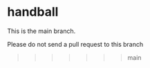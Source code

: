 # handball
This is the main branch. 

Please do not send a pull request to this branch
>>>>>>> main

